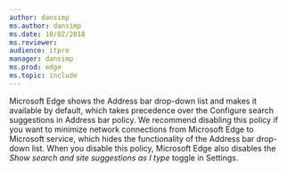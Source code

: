 ```yaml
---
author: dansimp
ms.author: dansimp
ms.date: 10/02/2018
ms.reviewer:
audience: itpro
manager: dansimp
ms.prod: edge
ms.topic: include
---
```


Microsoft Edge shows the Address bar drop-down list and makes it available by default, which takes precedence over the Configure search suggestions in Address bar policy. We recommend disabling this policy if you want to minimize network connections from Microsoft Edge to Microsoft service, which hides the functionality of the Address bar drop-down list. When you disable this policy, Microsoft Edge also disables the _Show search and site suggestions as I type_ toggle in Settings.
